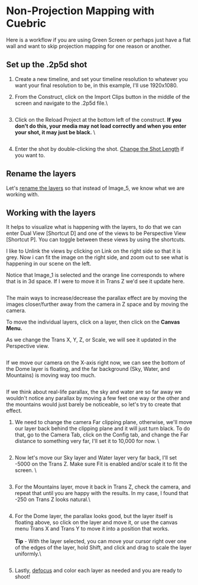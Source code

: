 # Non-Projection Mapping with Cuebric

Here is a workflow if you are using Green Screen or perhaps just have a flat wall and want to skip projection mapping for one reason or another.

## Set up the .2p5d shot

1. Create a new timeline, and set your timeline resolution to whatever you want your final resolution to be, in this example, I'll use 1920x1080.
2.  From the Construct, click on the Import Clips button in the middle of the screen and navigate to the .2p5d file.\


    <figure><img src="../.gitbook/assets/image (231).png" alt=""><figcaption></figcaption></figure>


3.  Click on the Reload Project at the bottom left of the construct. **If you don't do this, your media may not load correctly and when you enter your shot, it may just be black.** \


    <figure><img src="../.gitbook/assets/image (232).png" alt=""><figcaption></figcaption></figure>
4. Enter the shot by double-clicking the shot. [Change the Shot Length](../getting-started/the-basics/change-the-shot-length.md) if you want to.&#x20;

## Rename the layers

Let's [rename the layers](../getting-started/the-basics/working-with-layers.md#rename-layers) so that instead of Image\_5, we know what we are working with.&#x20;

## Working with the layers

It helps to visualize what is happening with the layers, to do that we can enter Dual View \[Shortcut D] and one of the views to be Perspective View \[Shortcut P]. You can toggle between these views by using the shortcuts.&#x20;

I like to Unlink the views by clicking on Link on the right side so that it is grey. Now i can fit the image on the right side, and zoom out to see what is happening in our scene on the left.&#x20;

Notice that Image\_1 is selected and the orange line corresponds to where that is in 3d space. If I were to move it in Trans Z we'd see it update here.&#x20;

<figure><img src="../.gitbook/assets/image (233).png" alt=""><figcaption></figcaption></figure>

The main ways to increase/decrease the parallax effect are by moving the images closer/further away from the camera in Z space and by moving the camera.&#x20;

To move the individual layers, click on a layer, then click on the **Canvas Menu.**

As we change the Trans X, Y, Z, or Scale, we will see it updated in the Perspective view.&#x20;

<figure><img src="../.gitbook/assets/image (234).png" alt=""><figcaption></figcaption></figure>

If we move our camera on the X-axis right now, we can see the bottom of the Dome layer is floating, and the far background (Sky, Water, and Mountains) is moving way too much.

<figure><img src="../.gitbook/assets/image (235).png" alt=""><figcaption></figcaption></figure>

If we think about real-life parallax, the sky and water are so far away we wouldn't notice any parallax by moving a few feet one way or the other and the mountains would just barely be noticeable, so let's try to create that effect.

1.  We need to change the camera Far clipping plane, otherwise, we'll move our layer back behind the clipping plane and it will just turn black. To do that, go to the Camera Tab, click on the Config tab, and change the Far distance to something very far, I'll set it to 10,000 for now. \


    <figure><img src="../.gitbook/assets/image (236).png" alt=""><figcaption></figcaption></figure>
2.  Now let's move our Sky layer and Water layer very far back, I'll set -5000 on the Trans Z. Make sure Fit is enabled and/or scale it to fit the screen. \


    <figure><img src="../.gitbook/assets/image (237).png" alt=""><figcaption></figcaption></figure>
3.  For the Mountains layer, move it back in Trans Z, check the camera, and repeat that until you are happy with the results. In my case, I found that -250 on Trans Z looks natural.\


    <figure><img src="../.gitbook/assets/image (238).png" alt=""><figcaption></figcaption></figure>
4.  For the Dome layer, the parallax looks good, but the layer itself is floating above, so click on the layer and move it, or use the canvas menu Trans X and Trans Y to move it into a position that works. \
    \
    **Tip** - With the layer selected, you can move your cursor right over one of the edges of the layer, hold Shift, and click and drag to scale the layer uniformly.\


    <figure><img src="../.gitbook/assets/image (239).png" alt=""><figcaption></figcaption></figure>


5. Lastly, [defocus](./#defocus-layers) and color each layer as needed and you are ready to shoot!

<figure><img src="../.gitbook/assets/image (240).png" alt=""><figcaption></figcaption></figure>
